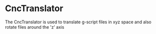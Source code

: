 # CncTranslator

The CncTranslator is used to translate g-script files in xyz space and also rotate files around the 'z' axis
